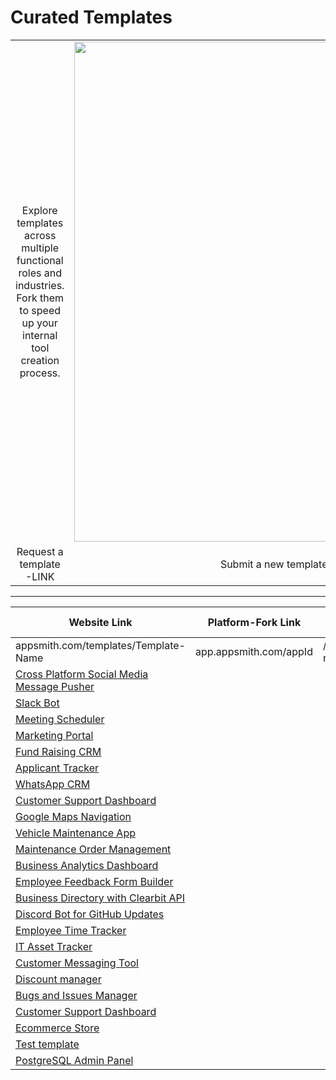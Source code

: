 # Curated Templates
|||
|:-:|:-:|
|Explore templates across multiple functional roles and industries. Fork them to speed up your internal tool creation process.|<img src="https://s3.us-east-2.amazonaws.com/template.appsmith.com/customer-support-dashboard.png" width="800">|
|Request a template -LINK|Submit a new template to the foundry -LINK|
____

|Website Link|Platform-Fork Link|Repo folder|Resources/Tutorials|
|-|-|-|-|
|appsmith.com/templates/Template-Name |app.appsmith.com/appId |/template-name |Blog, Video, Sample App|
|[Cross Platform Social Media Message Pusher](https://app.appsmith.com/applications/61fbb8752cd3d95ca414b4da/pages/61fbb8752cd3d95ca414b4e0)| | | |
|[Slack Bot](https://app.appsmith.com/app/slackbot/slackbot-6254506be52b06350af3699a)| | | |
|[Meeting Scheduler](https://app.appsmith.com/app/meeting-scheduler/calendar-mobile-624e5fa151a8863d6c4056fd)| | | |
|[Marketing Portal](https://app.appsmith.com/applications/61efa094be698f35db5519a1/pages/61efa094be698f35db5519a4)| | | |
|[Fund Raising CRM](https://app.appsmith.com/app/fund-raising-crm/investors-6204a671552a5f63958772aa)| | | |
|[Applicant Tracker](https://app.appsmith.com/applications/61c170fe9229e87746b79e05/pages/61c170fe9229e87746b79e0b)| | | |
|[WhatsApp CRM](https://app.appsmith.com/app/whatsapp-messenger/page1-6261b50800cba01cd02f256a)| | | |
|[Customer Support Dashboard](https://app.appsmith.com/applications/61d55a3da4437918c021e514/pages/620508586b4b1e154a397ee0)| | | |
|[Google Maps Navigation](https://app.appsmith.com/app/google-maps-navigation/directions-6269a377d8480440cf788b5c)| | | |
|[Vehicle Maintenance App](https://app.appsmith.com/app/vehicle-maintenance-app/home-page-62a825fc84b91337251a0580)| | | |
|[Maintenance Order Management](https://app.appsmith.com/app/maintenance-order-management/home-page-626ac90acca31f35e65b4320)| | | |
|[Business Analytics Dashboard](https://app.appsmith.com/app/business-analytics-dashboard/car-showroom-6256ad4d0d3d384069c06c68)| | | |
|[Employee Feedback Form Builder](https://app.appsmith.com/app/employee-feedback-form-builder/form-maker-628c6b127901344ba8d210f4)| | | |
|[Business Directory with Clearbit API](https://app.appsmith.com/app/business-directory-with-clearbit-api/business-directory-62b15c9240b36d162478b56b)| | | |
|[Discord Bot for GitHub Updates](https://app.appsmith.com/app/discord-bot-for-github-updates/discord-bot-62b4b2de20ae3225cef16a51)| | | |
|[Employee Time Tracker](https://app.appsmith.com/app/employee-time-tracker/time-log-63165a2a1df89313e25792b0)| | | |
|[IT Asset Tracker](https://app.appsmith.com/app/it-asset-tracker/dashboard-62554d3be52b06350af3a0b2)| | | |
|[Customer Messaging Tool](https://app.appsmith.com/app/customer-messaging-tool/customer-messaging-62d1acad279768242a2a6ab1)| | | |
|[Discount manager](https://prod.appsmith.com/app/discount-voucher-manager/dashboard-62fe861f76beab4847623951)| | | |
|[Bugs and Issues Manager](https://app.appsmith.com/app/bugs-and-issues-manager/bugs-and-issues-62d5a32ab06ce90d91db6072)| | | |
|[Customer Support Dashboard](https://app.appsmith.com/app/customer-support-dashboard/dashboard-62f685ecca1a764256668cde)| | | |
|[Ecommerce Store](https://app.appsmith.com/app/ecommerce-store/ecommerce-store-6304101b22c743180838ee0a)| | | |
|[Test template](https://s3.us-east-2.amazonaws.com/template.appsmith.com/IT-Asset-Tracker.png)| | | |
|[PostgreSQL Admin Panel](https://app.appsmith.com/applications/63220b09f1091676bd469186/pages/63220b09f1091676bd46918b)| | | |

